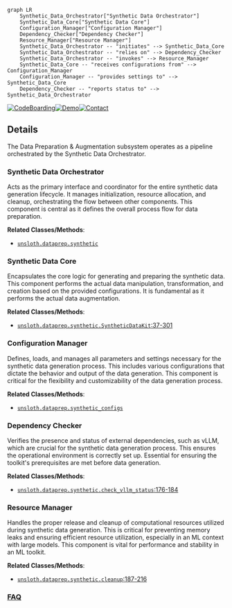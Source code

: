 ```mermaid
graph LR
    Synthetic_Data_Orchestrator["Synthetic Data Orchestrator"]
    Synthetic_Data_Core["Synthetic Data Core"]
    Configuration_Manager["Configuration Manager"]
    Dependency_Checker["Dependency Checker"]
    Resource_Manager["Resource Manager"]
    Synthetic_Data_Orchestrator -- "initiates" --> Synthetic_Data_Core
    Synthetic_Data_Orchestrator -- "relies on" --> Dependency_Checker
    Synthetic_Data_Orchestrator -- "invokes" --> Resource_Manager
    Synthetic_Data_Core -- "receives configurations from" --> Configuration_Manager
    Configuration_Manager -- "provides settings to" --> Synthetic_Data_Core
    Dependency_Checker -- "reports status to" --> Synthetic_Data_Orchestrator
```

[![CodeBoarding](https://img.shields.io/badge/Generated%20by-CodeBoarding-9cf?style=flat-square)](https://github.com/CodeBoarding/GeneratedOnBoardings)[![Demo](https://img.shields.io/badge/Try%20our-Demo-blue?style=flat-square)](https://www.codeboarding.org/demo)[![Contact](https://img.shields.io/badge/Contact%20us%20-%20contact@codeboarding.org-lightgrey?style=flat-square)](mailto:contact@codeboarding.org)

## Details

The Data Preparation & Augmentation subsystem operates as a pipeline orchestrated by the Synthetic Data Orchestrator.

### Synthetic Data Orchestrator
Acts as the primary interface and coordinator for the entire synthetic data generation lifecycle. It manages initialization, resource allocation, and cleanup, orchestrating the flow between other components. This component is central as it defines the overall process flow for data preparation.


**Related Classes/Methods**:

- <a href="https://github.com/unslothai/unsloth/blob/main/unsloth/dataprep/synthetic.py" target="_blank" rel="noopener noreferrer">`unsloth.dataprep.synthetic`</a>


### Synthetic Data Core
Encapsulates the core logic for generating and preparing the synthetic data. This component performs the actual data manipulation, transformation, and creation based on the provided configurations. It is fundamental as it performs the actual data augmentation.


**Related Classes/Methods**:

- <a href="https://github.com/unslothai/unsloth/blob/main/unsloth/dataprep/synthetic.py#L37-L301" target="_blank" rel="noopener noreferrer">`unsloth.dataprep.synthetic.SyntheticDataKit`:37-301</a>


### Configuration Manager
Defines, loads, and manages all parameters and settings necessary for the synthetic data generation process. This includes various configurations that dictate the behavior and output of the data generation. This component is critical for the flexibility and customizability of the data generation process.


**Related Classes/Methods**:

- <a href="https://github.com/unslothai/unsloth/blob/main/unsloth/dataprep/synthetic_configs.py" target="_blank" rel="noopener noreferrer">`unsloth.dataprep.synthetic_configs`</a>


### Dependency Checker
Verifies the presence and status of external dependencies, such as vLLM, which are crucial for the synthetic data generation process. This ensures the operational environment is correctly set up. Essential for ensuring the toolkit's prerequisites are met before data generation.


**Related Classes/Methods**:

- <a href="https://github.com/unslothai/unsloth/blob/main/unsloth/dataprep/synthetic.py#L176-L184" target="_blank" rel="noopener noreferrer">`unsloth.dataprep.synthetic.check_vllm_status`:176-184</a>


### Resource Manager
Handles the proper release and cleanup of computational resources utilized during synthetic data generation. This is critical for preventing memory leaks and ensuring efficient resource utilization, especially in an ML context with large models. This component is vital for performance and stability in an ML toolkit.


**Related Classes/Methods**:

- <a href="https://github.com/unslothai/unsloth/blob/main/unsloth/dataprep/synthetic.py#L187-L216" target="_blank" rel="noopener noreferrer">`unsloth.dataprep.synthetic.cleanup`:187-216</a>




### [FAQ](https://github.com/CodeBoarding/GeneratedOnBoardings/tree/main?tab=readme-ov-file#faq)